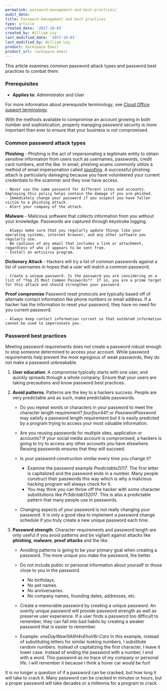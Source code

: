 ```yaml
---
permalink: password-management-and-best-practices/
audit_date:
title: Password management and best practices
type: article
created_date: '2017-10-03'
created_by: William Loy
last_modified_date: '2017-10-03'
last_modified_by: William Loy
product: Rackspace Email
product_url: rackspace-email
---
```


This article examines common password attack types and password best practices to combat them.

### Prerequisites

- **Applies to:** Administrator and User

For more information about prerequisite terminology, see [Cloud Office support terminology](/how-to/cloud-office-support-terminology).

With the methods available to compromise an account growing in both number and sophistication, properly managing password security is more important
than ever to ensure that your business is not compromised.


### Common password attack types

**Phishing** - Phishing is the act of impersonating a legitimate entity to obtain sensitive information from users such as usernames, passwords, credit card numbers, and the like. In email, phishing scams commonly utilize a method of email impersonation called [spoofing](/how-to/). A successful phishing attach is particularly damaging because you have volunteered your current credentials to the scammer and they now have access.

    - Never use the same password for different sites and accounts. Employing this policy helps contain the damage if you are phished.
    - Immediately change your password if you suspect you have fallen victim to a phishing attack.
    - Alert your company of the attack.

**Malware** - Malicious software that collects information from you without your knowledge. Passwords are captured through keystroke logging.

    - Always make sure that you regularly update things like your operating systems, internet browser, and any other software you regularly use.
    - Be cautious of any email that includes a link or attachment, regardless of who it appears to be sent from.
    - Install an antivirus program.

**Dictionary Attack** - Hackers will try a list of common passwords against a list of usernames in hopes that a user will match a common password.  

    - Create a unique password. Is the password you are considering on a list of *Top 25 Most Common Passwords*?  If so, you are a prime target for this attack and should strengthen your password.

**Proof compromise** Password reset protocols are typically based off of alternate contact information like phone numbers or email address. If a hacker has the information to reset your password, they have no need for you current password.

    - Always keep contact information current so that outdated information cannot be used to impersonate you.

### Password best practices

Meeting password requirements does not create a password robust enough to stop someone determined to access your account. While password requirements help prevent the most egregious of weak passwords, they do not make a password unbreakable.

1. **User education**. A compromise typically starts with one user, and quickly spreads through a whole company. Ensure that your users are taking precautions and know password best practices.

2. **Avoid patterns**. Patterns are the key to a hackers success. People are very predictable and as such, make predictable passwords.

    - Do you repeat words or characters in your password to meet the character length requirement? *fourfour44!!*  or *PasswordPassword* may satisfy a password length requirement but it is easily predicted by a program trying to access your most valuable information.

    - Are you reusing passwords for multiple sites, application or accounts? If your social media account is compromised, a hackers is going to try to access any other accounts you have elsewhere. Reusing passwords ensures that they will succeed.

    - Is your password construction similar every time you change it?
        - Examine the password example *Predictable2017*.  The first letter is capitalized and the password ends in a number. Many people construct their passwords this way which is why a malicious hacking program will always check for it.
        - You may think you can throw off the hacker with some character substitutions like *Pr3dictab132017*. This is also a predictable pattern that many people use in passwords.

    - Changing aspects of your password is not really changing your password. It is only a good idea to implement a password change schedule if you truly create a new unique password each time.

3. **Password strength**.  Character requirements and password length are only useful if you avoid patterns and be vigilant against attacks like **phishing**, **malware**, **proof attacks** and the like.

    - Avoiding patterns is going to be your primary goal when creating a password. The more unique you make the password, the better.

    - Do not include public or personal information about yourself or those close to you in the password.

        - No birthdays.
        - No pet names.
        - No anniversaries.
        - No company names, founding dates, addresses, etc.

    - Create a memorable password by creating a unique password. An overtly unique password will provide password strength as well as preserve user experience. If a user finds a password too difficult to remember, they can fall into bad habits by creating a weaker password that is easier to remember.

    - Example: *oneDayWew!llAllH4vEhoV6r:Cars*   In this example, instead of substituting letters for similar looking numbers, I substitute random numbers. Instead of capitalizing the first character, I leave it lower case. Instead of ending the password with a number, I end with a word. This password as no trace of my company or personal life. I will remember it because I think a hover car would be fun!


It is no longer a question of if a password can be cracked, but how long it will take to crack it. Many password can be cracked in minutes or hours, but a proper password will take decades or a millennia for a program to crack.
